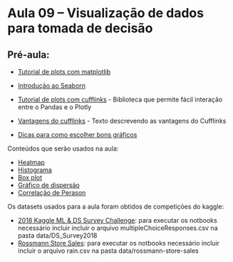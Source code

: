 # Aula 09 – Visualização de dados para tomada de decisão

## Pré-aula:

- [Tutorial de plots com matplotlib](http://pandas.pydata.org/pandas-docs/version/0.13/visualization.html)   
- [Introdução ao Seaborn](https://seaborn.pydata.org/introduction.html)    
- [Tutorial de plots com cufflinks](https://plot.ly/ipython-notebooks/cufflinks/) - Biblioteca que permite fácil interação entre o Pandas e o Plotly  
- [Vantagens do cufflinks](https://towardsdatascience.com/the-next-level-of-data-visualization-in-python-dd6e99039d5e) - Texto descrevendo as vantagens do Cufflinks  


- [Dicas para como escolher bons gráficos](https://extremepresentation.typepad.com/blog/2006/09/choosing_a_good.html)  

Conteúdos que serão usados na aula: 
- [Heatmap](https://datavizcatalogue.com/methods/heatmap.html)  
- [Histograma](https://pt.wikipedia.org/wiki/Histograma)  
- [Box plot](https://pt.wikipedia.org/wiki/Diagrama_de_caixa)  
- [Gráfico de dispersão](https://pt.wikipedia.org/wiki/Gr%C3%A1fico_de_dispers%C3%A3o)  
- [Correlação de Perason](https://pt.wikipedia.org/wiki/Coeficiente_de_correla%C3%A7%C3%A3o_de_Pearson)  

Os datasets usados para a aula foram obtidos de competições do kaggle:
- [2018 Kaggle ML & DS Survey Challenge](https://www.kaggle.com/kaggle/kaggle-survey-2018): para executar os notbooks necessário incluir incluir o arquivo multipleChoiceResponses.csv na pasta data/DS_Survey2018  
- [Rossmann Store Sales](https://www.kaggle.com/c/rossmann-store-sales/data): para executar os notbooks necessário incluir incluir o arquivo rain.csv na pasta data/rossmann-store-sales  


